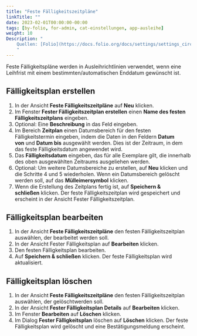 ```yaml
---
title: "Feste Fälligkeitszeitpläne"
linkTitle: ""
date: 2023-02-01T00:00:00-00:00
tags: [by-folio, for-admin, cat-einstellungen, app-ausleihe]
weight: 10
Description: "
    Quellen: [Folio](https://docs.folio.org/docs/settings/settings_circulation/settings_circulation/#settings--circulation--fixed-due-date-schedules) & [GBV](https://info.gbv.de/pages/viewpage.action?pageId=844267627)
    "
---
```


Feste Fälligkeitspläne werden in Ausleihrichtlinien verwendet, wenn eine Leihfrist mit einem bestimmten/automatischen Enddatum gewünscht ist.

## Fälligkeitsplan erstellen

1.  In der Ansicht **Feste Fälligkeitszeitpläne** auf **Neu** klicken.
2.  Im Fenster **Fester Fälligkeitszeitplan erstellen** einen **Name des festen Fälligkeitszeitplans** eingeben.
3.  Optional: Eine **Beschreibung** in das Feld eingeben.
4.  Im Bereich **Zeitplan** einen Datumsbereich für den festen Fälligkeitstermin eingeben, indem die Daten in den Feldern **Datum von** und **Datum bis** ausgewählt werden. Dies ist der Zeitraum, in dem das feste Fälligkeitsdatum angewendet wird.
5.  Das **Fälligkeitsdatum** eingeben, das für alle Exemplare gilt, die innerhalb des oben ausgewählten Zeitraums ausgeliehen werden.
6.  Optional: Um weitere Datumsbereiche zu erstellen, auf **Neu** klicken und die Schritte 4 und 5 wiederholen. Wenn ein Datumsbereich gelöscht werden soll, auf das **Mülleimersymbol** klicken.
7.  Wenn die Erstellung des Zeitplans fertig ist, auf **Speichern & schließen** klicken. Der feste Fälligkeitszeitplan wird gespeichert und erscheint in der Ansicht Fester Fälligkeitszeitplan.

## Fälligkeitsplan bearbeiten

1.  In der Ansicht **Feste Fälligkeitszeitpläne** den festen Fälligkeitszeitplan auswählen, der bearbeitet werden soll.
2.  In der Ansicht Fester Fälligkeitsplan auf **Bearbeiten** klicken.
3.  Den festen Fälligkeitsplan bearbeiten.
4.  Auf **Speichern & schließen** klicken. Der feste Fälligkeitsplan wird aktualisiert.

## Fälligkeitsplan löschen

1.  In der Ansicht **Feste Fälligkeitszeitpläne** den festen Fälligkeitszeitplan auswählen, der gelöschtwerden soll.
2.  In der Ansicht **Fester Fälligkeitsplan Details** auf **Bearbeiten** klicken.
3.  Im Fenster **Bearbeiten** auf **Löschen** klicken.
4.  Im Dialog **Fester Fälligkeitsplan** löschen auf **Löschen** klicken. Der feste Fälligkeitsplan wird gelöscht und eine Bestätigungsmeldung erscheint.
